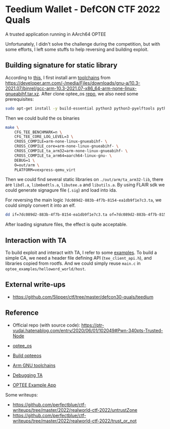 # Teedium Wallet - DefCON CTF 2022 Quals

A trusted application running in AArch64 OPTEE

Unfortunately, I didn't solve the challenge during the competition, but with some efforts, I left some stuffs to help reversing and building exploit.

## Building signature for static library

According to [this](https://optee.readthedocs.io/en/latest/building/gits/optee_os.html), I first install arm [toolchains](https://optee.readthedocs.io/en/latest/building/toolchains.html#toolchains) from https://developer.arm.com/-/media/Files/downloads/gnu-a/10.3-2021.07/binrel/gcc-arm-10.3-2021.07-x86_64-arm-none-linux-gnueabihf.tar.xz. After clone optee_os [repo](https://github.com/OP-TEE/optee_os), we also need some prerequisites:

``` bash
sudo apt-get install -y build-essential python3 python3-pyelftools python3-cryptography device-tree-compiler
```

Then we could build the os binaries

``` bash
make \
    CFG_TEE_BENCHMARK=n \
    CFG_TEE_CORE_LOG_LEVEL=3 \
    CROSS_COMPILE=arm-none-linux-gnueabihf- \
    CROSS_COMPILE_core=arm-none-linux-gnueabihf- \
    CROSS_COMPILE_ta_arm32=arm-none-linux-gnueabihf- \
    CROSS_COMPILE_ta_arm64=aarch64-linux-gnu- \
    DEBUG=1 \
    O=out/arm \
    PLATFORM=vexpress-qemu_virt
```

Then we could find several static libraries on `./out/arm/ta_arm32-lib`, there are `libdl.a`, `libmbedtls.a`, `libutee.a` and `libutils.a`.
By using FLAIR sdk we could generate signagure file (`.sig`) and load into ida.

For reversing the main logic `7dc089d2-883b-4f7b-8154-ea1db9f1e7c3.ta`, we could simply convert it into an elf.

``` bash
dd if=7dc089d2-883b-4f7b-8154-ea1db9f1e7c3.ta of=7dc089d2-883b-4f7b-8154-ea1db9f1e7c3.elf bs=328 skip=1
```

After loading signature files, the effect is quite acceptable.

## Interaction with TA

To build exploit and interact with TA, I refer to some [examples](https://github.com/linaro-swg/optee_examples/).
To build a simple CA, we need a header file defining API (`tee_client_api.h`), and libraries copied from rootfs.
And we could simply reuse `main.c` in `optee_examples/helloword_world/host`.

## External write-ups

- https://github.com/5lipper/ctf/tree/master/defcon30-quals/teedium

## Reference

- Official repo (with source code): https://ptr-yudai.hatenablog.com/entry/2020/06/01/102049#Pwn-340pts-Trusted-Node

- [optee_os](https://github.com/OP-TEE/optee_os)
- [Build opteeos](https://optee.readthedocs.io/en/latest/building/gits/optee_os.html)
- [Arm GNU toolchains](https://developer.arm.com/open-source/gnu-toolchain/gnu-a/downloads)
- [Debugging TA](https://github.com/ForgeRock/optee-build/blob/master/docs/debug.md)
- [OPTEE Example App](https://github.com/linaro-swg/optee_examples/)

Some writeups:

- https://github.com/perfectblue/ctf-writeups/tree/master/2022/realworld-ctf-2022/untrustZone
- https://github.com/perfectblue/ctf-writeups/tree/master/2022/realworld-ctf-2022/trust_or_not